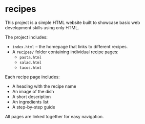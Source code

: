 # recipes

This project is a simple HTML website built to showcase basic web development skills using only HTML.

The project includes:

- `index.html` – the homepage that links to different recipes.
- A `recipes/` folder containing individual recipe pages:
  - `pasta.html`
  - `salad.html`
  - `tacos.html`

Each recipe page includes:
- A heading with the recipe name
- An image of the dish
- A short description
- An ingredients list
- A step-by-step guide

All pages are linked together for easy navigation.
